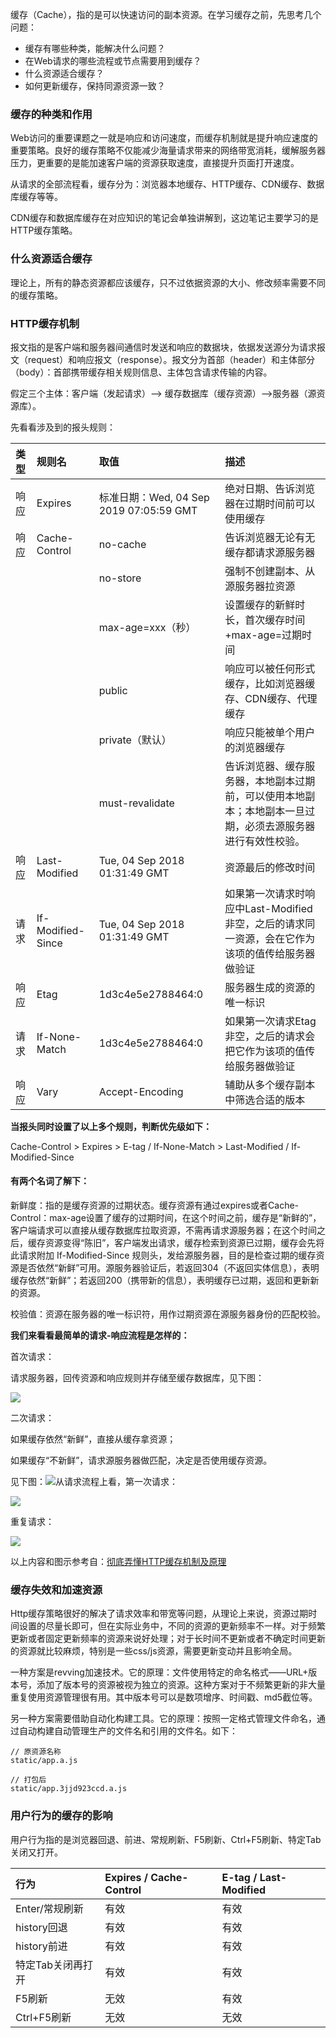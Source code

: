 缓存（Cache），指的是可以快速访问的副本资源。在学习缓存之前，先思考几个问题：

* 缓存有哪些种类，能解决什么问题？
* 在Web请求的哪些流程或节点需要用到缓存？
* 什么资源适合缓存？
* 如何更新缓存，保持同源资源一致？

### 缓存的种类和作用

Web访问的重要课题之一就是响应和访问速度，而缓存机制就是提升响应速度的重要策略。良好的缓存策略不仅能减少海量请求带来的网络带宽消耗，缓解服务器压力，更重要的是能加速客户端的资源获取速度，直接提升页面打开速度。

从请求的全部流程看，缓存分为：浏览器本地缓存、HTTP缓存、CDN缓存、数据库缓存等等。

CDN缓存和数据库缓存在对应知识的笔记会单独讲解到，这边笔记主要学习的是HTTP缓存策略。

### 什么资源适合缓存

理论上，所有的静态资源都应该缓存，只不过依据资源的大小、修改频率需要不同的缓存策略。

### HTTP缓存机制

报文指的是客户端和服务器间通信时发送和响应的数据块，依据发送源分为请求报文（request）和响应报文（response）。报文分为首部（header）和主体部分（body）：首部携带缓存相关规则信息、主体包含请求传输的内容。

假定三个主体：客户端（发起请求）——&gt; 缓存数据库（缓存资源）——&gt;服务器（源资源库）。

先看看涉及到的报头规则：

| **类型** | **规则名** | **取值** | **描述** |
| :--- | :--- | :--- | :--- |
| 响应 | Expires | 标准日期：Wed, 04 Sep 2019 07:05:59 GMT | 绝对日期、告诉浏览器在过期时间前可以使用缓存 |
| 响应 | Cache-Control | no-cache | 告诉浏览器无论有无<br/>缓存都请求源服务器 |
|  |  | no-store | 强制不创建副本、从源服务器拉资源 |
|  |  | max-age=xxx（秒） | 设置缓存的新鲜时长，首次缓存时间+max-age=过期时间 |
|  |  | public | 响应可以被任何形式缓存，比如浏览器缓存、CDN缓存、代理缓存 |
|  |  | private（默认） | 响应只能被单个用户的浏览器缓存 |
|  |  | must-revalidate | 告诉浏览器、缓存服务器，本地副本过期前，可以使用本地副本；本地副本一旦过期，必须去源服务器进行有效性校验。 |
| 响应 | Last-Modified | Tue, 04 Sep 2018 01:31:49 GMT| 资源最后的修改时间 |
| 请求 | If-Modified-Since | Tue, 04 Sep 2018 01:31:49 GMT | 如果第一次请求时响应中Last-Modified非空，之后的请求同一资源，会在它作为该项的值传给服务器做验证 |
| 响应 | Etag | 1d3c4e5e2788464:0 | 服务器生成的资源的唯一标识 |
| 请求 | If-None-Match | 1d3c4e5e2788464:0 | 如果第一次请求Etag非空，之后的请求会把它作为该项的值传给服务器做验证 |
| 响应 | Vary | Accept-Encoding | 辅助从多个缓存副本中筛选合适的版本 |

**当报头同时设置了以上多个规则，判断优先级如下：**

Cache-Control &gt; Expires &gt; E-tag / If-None-Match &gt; Last-Modified / If-Modified-Since

#### **有两个名词了解下：**

新鲜度：指的是缓存资源的过期状态。缓存资源有通过expires或者Cache-Control：max-age设置了缓存的过期时间，在这个时间之前，缓存是“新鲜的”，客户端请求可以直接从缓存数据库拉取资源，不需再请求源服务器；在这个时间之后，缓存资源变得“陈旧”，客户端发出请求，缓存检索到资源已过期，缓存会先将此请求附加 If-Modified-Since 规则头，发给源服务器，目的是检查过期的缓存资源是否依然“新鲜”可用。源服务器验证后，若返回304（不返回实体信息），表明缓存依然“新鲜”；若返回200（携带新的信息），表明缓存已过期，返回和更新新的资源。

校验值：资源在服务器的唯一标识符，用作过期资源在源服务器身份的匹配校验。

**我们来看看最简单的请求-响应流程是怎样的：**

首次请求：

请求服务器，回传资源和响应规则并存储至缓存数据库，见下图：

![](/assets/cache4.png)

二次请求：

如果缓存依然“新鲜”，直接从缓存拿资源；

如果缓存“不新鲜”，请求源服务器做匹配，决定是否使用缓存资源。

见下图：![](/assets/cache7.png)从请求流程上看，第一次请求：

![](/assets/cache2.png)

重复请求：

![](/assets/cache3.png)

以上内容和图示参考自：[彻底弄懂HTTP缓存机制及原理](https://www.cnblogs.com/chenqf/p/6386163.html)

### 缓存失效和加速资源

Http缓存策略很好的解决了请求效率和带宽等问题，从理论上来说，资源过期时间设置的尽量长即可，但在实际业务中，不同的资源的更新频率不一样。对于频繁更新或者固定更新频率的资源来说好处理；对于长时间不更新或者不确定时间更新的资源就比较麻烦，特别是一些css/js资源，需要更新变动并且影响全局。

一种方案是revving加速技术。它的原理：文件使用特定的命名格式——URL+版本号，添加了版本号的资源被视为独立的资源。这种方案对于不频繁更新的非大量重复使用资源管理很有用。其中版本号可以是数项增序、时间戳、md5截位等。

另一种方案需要借助自动化构建工具。它的原理：按照一定格式管理文件命名，通过自动构建自动管理生产的文件名和引用的文件名。如下：

```
// 原资源名称
static/app.a.js

// 打包后
static/app.3jjd923ccd.a.js
```

### 用户行为的缓存的影响

用户行为指的是浏览器回退、前进、常规刷新、F5刷新、Ctrl+F5刷新、特定Tab关闭又打开。

| **行为** | **Expires / Cache-Control** | **E-tag / Last-Modified** |
| :--- | :--- | :--- |
| Enter/常规刷新 | 有效 | 有效 |
| history回退 | 有效 | 有效 |
| history前进 | 有效 | 有效 |
| 特定Tab关闭再打开 | 有效 | 有效 |
| F5刷新 | 无效 | 有效 |
| Ctrl+F5刷新 | 无效 | 无效 |







